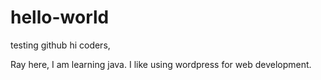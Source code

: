 # hello-world
testing github
hi coders,

Ray here, I am learning java. I like using wordpress for web development. 
